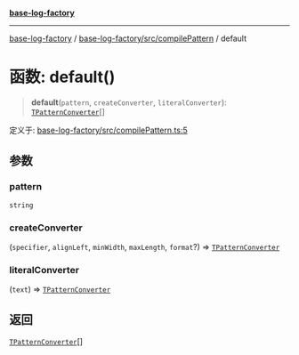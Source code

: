 [**base-log-factory**](../../../../index.md)

***

[base-log-factory](../../../../index.md) / [base-log-factory/src/compilePattern](../index.md) / default

# 函数: default()

> **default**(`pattern`, `createConverter`, `literalConverter`): [`TPatternConverter`](../../typings/type-aliases/TPatternConverter.md)[]

定义于: [base-log-factory/src/compilePattern.ts:5](https://github.com/fengxinming/log-base/blob/f6c9069a5cd1f743106018a69d7fd4022e94fab6/packages/base-log-factory/src/compilePattern.ts#L5)

## 参数

### pattern

`string`

### createConverter

(`specifier`, `alignLeft`, `minWidth`, `maxLength`, `format`?) => [`TPatternConverter`](../../typings/type-aliases/TPatternConverter.md)

### literalConverter

(`text`) => [`TPatternConverter`](../../typings/type-aliases/TPatternConverter.md)

## 返回

[`TPatternConverter`](../../typings/type-aliases/TPatternConverter.md)[]
